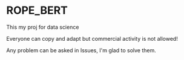 # ROPE_BERT
This my proj for data science

Everyone can copy and adapt but commercial activity is not allowed!

Any problem can be asked in Issues, I'm glad to solve them.
